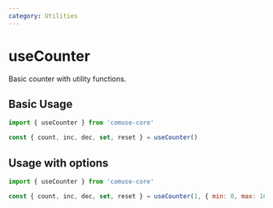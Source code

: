 ```yaml
---
category: Utilities
---
```


# useCounter

Basic counter with utility functions.

## Basic Usage

```js
import { useCounter } from 'comuse-core'

const { count, inc, dec, set, reset } = useCounter()
```

## Usage with options

```js
import { useCounter } from 'comuse-core'

const { count, inc, dec, set, reset } = useCounter(1, { min: 0, max: 16 })
```
